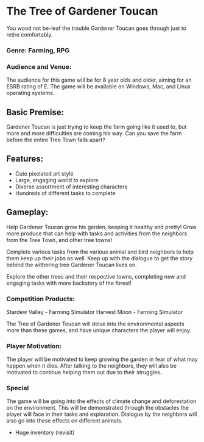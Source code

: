 # The Tree of Gardener Toucan
You wood not be-leaf the trouble Gardener Toucan goes through just to retire comfortably. 

### Genre: Farming, RPG
### Audience and Venue: 
The audience for this game will be for 8 year olds and older, aiming for an ESRB rating of E. The game will be available on Windows, Mac, and Linux operating systems.  
## Basic Premise:
Gardener Toucan is just trying to keep the farm going like it used to, but more and more difficulties are coming his way. Can you save the farm before the entire Tree Town falls apart? 

## Features: 
- Cute pixelated art style 
- Large, engaging world to explore 
- Diverse assortment of interesting characters
- Hundreds of different tasks to complete 

## Gameplay:
Help Gardener Toucan grow his garden, keeping it healthy and pretty! Grow more produce that can help with tasks and activities from the neighbors from the Tree Town, and other tree towns!

Complete various tasks from the various animal and bird neighbors to help them keep up their jobs as well. Keep up with the dialogue to get the story behind the withering tree Gardener Toucan lives on. 

Explore the other trees and their respective towns, completing new and engaging tasks with more backstory of the forest!

### Competition Products: 
Stardew Valley - Farming Simulator
Harvest Moon - Farming Simulator

The Tree of Gardener Toucan will delve into the environmental aspects more than these games, and have unique characters the player will enjoy. 

### Player Motivation: 
The player will be motivated to keep growing the garden in fear of what may happen when it dies. After talking to the neighbors, they will also be motivated to continue helping them out due to their struggles. 

### Special
The game will be going into the effects of climate change and deforestation on the environment. This will be demonstrated through the obstacles the player will face in their tasks and exploration. Dialogue by the neighbors will also go into these effects on different animals. 

- Huge inventory (revisit)
